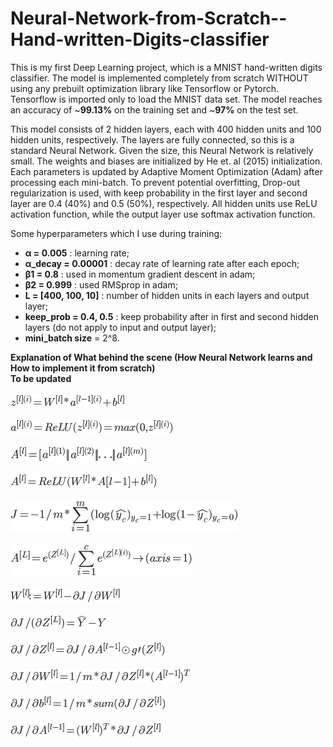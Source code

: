 # Neural-Network-from-Scratch--Hand-written-Digits-classifier
This is my first Deep Learning project, which is a MNIST hand-written digits classifier. The model is implemented completely from scratch WITHOUT using any prebuilt optimization library like Tensorflow or Pytorch. Tensorflow is imported only to load the MNIST data set. The model reaches an accuracy of ~**99.13%** on the training set and ~**97%** on the test set.

This model consists of 2 hidden layers, each with 400 hidden units and 100 hidden units, respectively. The layers are fully connected, so this is a standard Neural Network. Given the size, this Neural Network is relatively small. The weights and biases are initialized by He et. al (2015) initialization. Each parameters is updated by Adaptive Moment Optimization (Adam) after processing each mini-batch. To prevent potential overfitting, Drop-out regularization is used, with keep probability in the first layer and second layer are 0.4 (40%) and 0.5 (50%), respectively. All hidden units use ReLU activation function, while the output layer use softmax activation function.

Some hyperparameters which I use during training:
+ **α = 0.005**          : learning rate;
+ **α_decay = 0.00001**  : decay rate of learning rate after each epoch;
+ **β1 = 0.8**           : used in momentum gradient descent in adam;
+ **β2 = 0.999**         : used RMSprop in adam;
+ **L = [400, 100, 10]** : number of hidden units in each layers and output layer;
+ **keep_prob = 0.4, 0.5** : keep probability after in first and second hidden layers (do not apply to input and output layer);
+ **mini_batch size** = 2^8.

**Explanation of What behind the scene (How Neural Network learns and How to implement it from scratch)**</br>
**To be updated**</br></br>
<img src = "Useful Functions/1. Forward Propagation 1.png"></br></br>
<img src = "Useful Functions/2. Forward Propagation 2.png"></br></br>
<img src = "Useful Functions/3. Activation Matrix.png"></br></br>
<img src = "Useful Functions/4. Forward_Prop.png"></br></br>
<img src = "Useful Functions/5. Total Loss Function.png"></br></br>
<img src = "Useful Functions/6. Softmax Activation.png"></br></br>
<img src = "Useful Functions/7. Backprop.png"></br></br>
<img src = "Useful Functions/8. Backprop1.png"></br></br>
<img src = "Useful Functions/9. Backprop2.png"></br></br>
<img src = "Useful Functions/10. Backprop3.png"></br></br>
<img src = "Useful Functions/11. Backprop4.png"></br></br>
<img src = "Useful Functions/12. Backprop5.png"></br></br>
